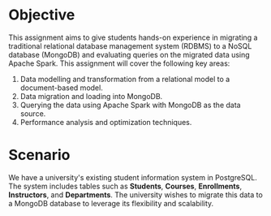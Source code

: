 # Objective

This assignment aims to give students hands-on experience in migrating a traditional relational database management system (RDBMS) to a NoSQL database (MongoDB) and evaluating queries on the migrated data using Apache Spark. This assignment will cover the following key areas:

1. Data modelling and transformation from a relational model to a document-based model.
2. Data migration and loading into MongoDB.
3. Querying the data using Apache Spark with MongoDB as the data source.
4. Performance analysis and optimization techniques.

# Scenario

We have a university's existing student information system in PostgreSQL. The system includes tables such as **Students**, **Courses**, **Enrollments**, **Instructors**, and **Departments**. The university wishes to migrate this data to a MongoDB database to leverage its flexibility and scalability.
